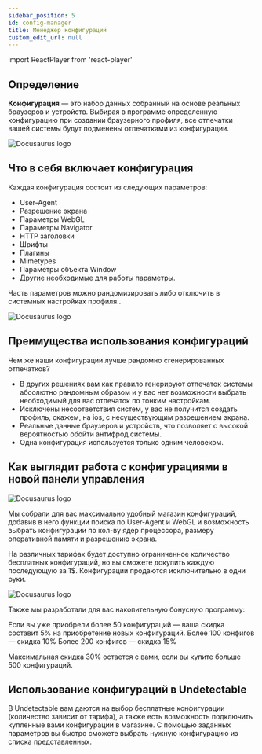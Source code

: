 ```yaml
---
sidebar_position: 5
id: config-manager
title: Менеджер конфигураций
custom_edit_url: null
---
```

import ReactPlayer from 'react-player'

## Определение

**Конфигурация** — это набор данных собранный на основе реальных браузеров и устройств. Выбирая в программе определенную конфигурацию при создании браузерного профиля, все отпечатки вашей системы будут подменены отпечатками из конфигурации.

![Docusaurus logo](/img/rus/sw/configuration-store-3.png)

## Что в себя включает конфигурация

Каждая конфигурация состоит из следующих параметров: 

- User-Agent
- Разрешение экрана
- Параметры WebGL 
- Параметры Navigator 
- HTTP заголовки
- Шрифты 
- Плагины
- Mimetypes 
- Параметры объекта Window 
- Другие необходимые для работы параметры.

Часть параметров можно рандомизировать либо отключить в системных настройках профиля..

![Docusaurus logo](/img/rus/sw/hardware-fingerprints.png)

## Преимущества использования конфигураций

Чем же наши конфигурации лучше рандомно сгенерированных отпечатков?

- В других решениях вам как правило генерируют отпечаток системы абсолютно рандомным образом и у вас нет возможности выбрать необходимый для вас отпечаток по тонким настройкам.
- Исключены несоответствия систем, у вас не получится создать профиль, скажем, на ios, с несуществующим разрешением экрана.
- Реальные данные браузеров и устройств, что позволяет с высокой вероятностью обойти антифрод системы.
- Одна конфигурация используется только одним человеком.

## Как выглядит работа с конфигурациями в новой панели управления

![Docusaurus logo](/img/rus/sw/configuration-store-1.png)

Мы собрали для вас максимально удобный магазин конфигураций, добавив в него функции поиска по User-Agent и WebGL и возможность выбрать конфигурации по кол-ву ядер процессора, размеру оперативной памяти и разрешению экрана. 

На различных тарифах будет доступно ограниченное количество бесплатных конфигураций, но вы сможете докупить каждую последующую за 1$. Конфигурации продаются исключительно в одни руки. 

![Docusaurus logo](/img/rus/sw/configuration-store-2.png)

Также мы разработали для вас накопительную бонусную программу: 

Если вы уже приобрели более 50 конфигураций — ваша скидка составит 5% на приобретение новых конфигураций.
Более 100 конфигов — скидка 10%
Более 200 конфигов — скидка 15%

Максимальная скидка 30% остается с вами, если вы купите больше 500 конфигураций.

## Использование конфигураций в Undetectable

В Undetectable вам даются на выбор бесплатные конфигурации (количество зависит от тарифа), а также есть возможность подключить купленные вами конфигурации в магазине. С помощью заданных параметров вы быстро сможете выбрать нужную конфигурацию из списка представленных.
